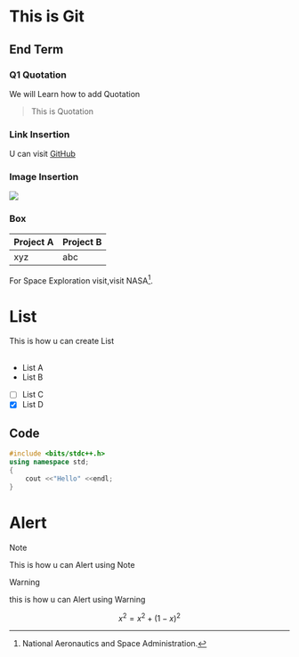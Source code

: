 # This is Git
## End Term
### Q1 Quotation
We will Learn how to add Quotation
> This is Quotation
### Link Insertion
U can visit [GitHub](git@github.com)
### Image Insertion
![](https://wallpapers.com/images/hd/coding-background-9izlympnd0ovmpli.jpg)

### Box
| Project A| Project B|
|:----------|----------|
|  xyz     | abc      |

For Space Exploration visit,visit NASA[^1].
[^1]:National Aeronautics and Space Administration.

# List
This is how u can create List
<br> <br>
- List A
- List B
- [ ] List C  
- [x] List D 

## Code
``` cpp
#include <bits/stdc++.h>
using namespace std;
{
    cout <<"Hello" <<endl;
}
```
# Alert
> [!Note]
>This is how u can Alert using Note

>[!Warning]
> this is how u can Alert using Warning

$$ x^2 = x^2 + (1-x) ^2 $$
